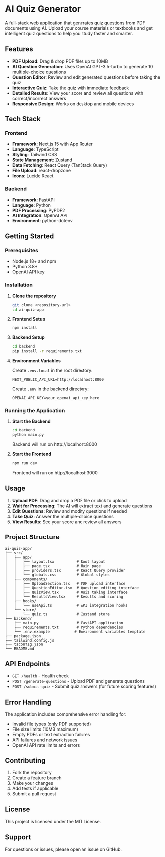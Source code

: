 # AI Quiz Generator

A full-stack web application that generates quiz questions from PDF documents using AI. Upload your course materials or textbooks and get intelligent quiz questions to help you study faster and smarter.

## Features

- **PDF Upload**: Drag & drop PDF files up to 10MB
- **AI Question Generation**: Uses OpenAI GPT-3.5-turbo to generate 10 multiple-choice questions
- **Question Editor**: Review and edit generated questions before taking the quiz
- **Interactive Quiz**: Take the quiz with immediate feedback
- **Detailed Results**: View your score and review all questions with correct/incorrect answers
- **Responsive Design**: Works on desktop and mobile devices

## Tech Stack

### Frontend

- **Framework**: Next.js 15 with App Router
- **Language**: TypeScript
- **Styling**: Tailwind CSS
- **State Management**: Zustand
- **Data Fetching**: React Query (TanStack Query)
- **File Upload**: react-dropzone
- **Icons**: Lucide React

### Backend

- **Framework**: FastAPI
- **Language**: Python
- **PDF Processing**: PyPDF2
- **AI Integration**: OpenAI API
- **Environment**: python-dotenv

## Getting Started

### Prerequisites

- Node.js 18+ and npm
- Python 3.8+
- OpenAI API key

### Installation

1. **Clone the repository**

   ```bash
   git clone <repository-url>
   cd ai-quiz-app
   ```

2. **Frontend Setup**

   ```bash
   npm install
   ```

3. **Backend Setup**

   ```bash
   cd backend
   pip install -r requirements.txt
   ```

4. **Environment Variables**

   Create `.env.local` in the root directory:

   ```env
   NEXT_PUBLIC_API_URL=http://localhost:8000
   ```

   Create `.env` in the backend directory:

   ```env
   OPENAI_API_KEY=your_openai_api_key_here
   ```

### Running the Application

1. **Start the Backend**

   ```bash
   cd backend
   python main.py
   ```

   Backend will run on http://localhost:8000

2. **Start the Frontend**
   ```bash
   npm run dev
   ```
   Frontend will run on http://localhost:3000

## Usage

1. **Upload PDF**: Drag and drop a PDF file or click to upload
2. **Wait for Processing**: The AI will extract text and generate questions
3. **Edit Questions**: Review and modify questions if needed
4. **Take Quiz**: Answer the multiple-choice questions
5. **View Results**: See your score and review all answers

## Project Structure

```
ai-quiz-app/
├── src/
│   ├── app/
│   │   ├── layout.tsx          # Root layout
│   │   ├── page.tsx            # Main page
│   │   ├── providers.tsx       # React Query provider
│   │   └── globals.css         # Global styles
│   ├── components/
│   │   ├── UploadSection.tsx   # PDF upload interface
│   │   ├── QuestionEditor.tsx  # Question editing interface
│   │   ├── QuizView.tsx        # Quiz taking interface
│   │   └── ResultsView.tsx     # Results and scoring
│   ├── hooks/
│   │   └── useApi.ts           # API integration hooks
│   └── store/
│       └── quiz.ts             # Zustand store
├── backend/
│   ├── main.py                 # FastAPI application
│   ├── requirements.txt        # Python dependencies
│   └── .env.example           # Environment variables template
├── package.json
├── tailwind.config.js
├── tsconfig.json
└── README.md
```

## API Endpoints

- `GET /health` - Health check
- `POST /generate-questions` - Upload PDF and generate questions
- `POST /submit-quiz` - Submit quiz answers (for future scoring features)

## Error Handling

The application includes comprehensive error handling for:

- Invalid file types (only PDF supported)
- File size limits (10MB maximum)
- Empty PDFs or text extraction failures
- API failures and network issues
- OpenAI API rate limits and errors

## Contributing

1. Fork the repository
2. Create a feature branch
3. Make your changes
4. Add tests if applicable
5. Submit a pull request

## License

This project is licensed under the MIT License.

## Support

For questions or issues, please open an issue on GitHub.
